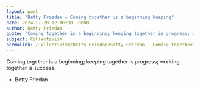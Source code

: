 ```yaml
---
layout: post
title: "Betty Friedan - Coming together is a beginning keeping"
date: 2024-12-28 12:00:00 -0000
author: Betty Friedan
quote: "Coming together is a beginning; keeping together is progress; working together is success."
subject: Collectivism
permalink: /Collectivism/Betty Friedan/Betty Friedan - Coming together is a beginning keeping
---
```


Coming together is a beginning; keeping together is progress; working together is success.

- Betty Friedan
